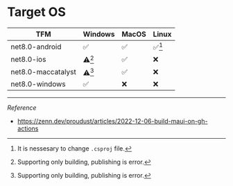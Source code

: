 # Target OS

| TFM | Windows | MacOS | Linux |
| --- | --- | --- | --- |
| net8.0-android | :white_check_mark: | :white_check_mark: | :white_check_mark:[^1] |
| net8.0-ios | ⚠️[^2] | :white_check_mark: | :x: |
| net8.0-maccatalyst | ⚠️[^2] | :white_check_mark: | :x: |
| net8.0-windows | :white_check_mark: | :x: | :x: |

[^1]: It is nessesary to change `.csproj` file.
[^2]: Supporting only building, publishing is error.

---
*Reference*
- https://zenn.dev/proudust/articles/2022-12-06-build-maui-on-gh-actions
